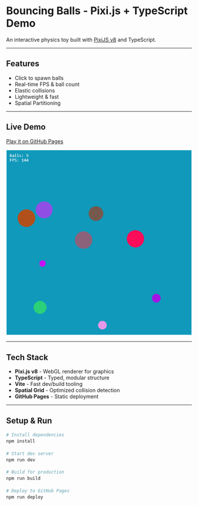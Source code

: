 # Bouncing Balls - Pixi.js + TypeScript Demo

An interactive physics toy built with [PixiJS v8](https://pixijs.com/) and TypeScript.

---

## Features

- Click to spawn balls
- Real-time FPS & ball count
- Elastic collisions
- Lightweight & fast
- Spatial Partitioning

---

## Live Demo

[Play it on GitHub Pages](https://harrybridgen.github.io/BouncingBalls-Pixi-Demo/)

![demo preview](BouncingBallsDEMO.gif)

---

## Tech Stack

- **Pixi.js v8** - WebGL renderer for graphics
- **TypeScript** - Typed, modular structure
- **Vite** - Fast dev/build tooling
- **Spatial Grid** - Optimized collision detection
- **GitHub Pages** - Static deployment

---

## Setup & Run

```bash
# Install dependencies
npm install

# Start dev server
npm run dev

# Build for production
npm run build

# Deploy to GitHub Pages
npm run deploy
